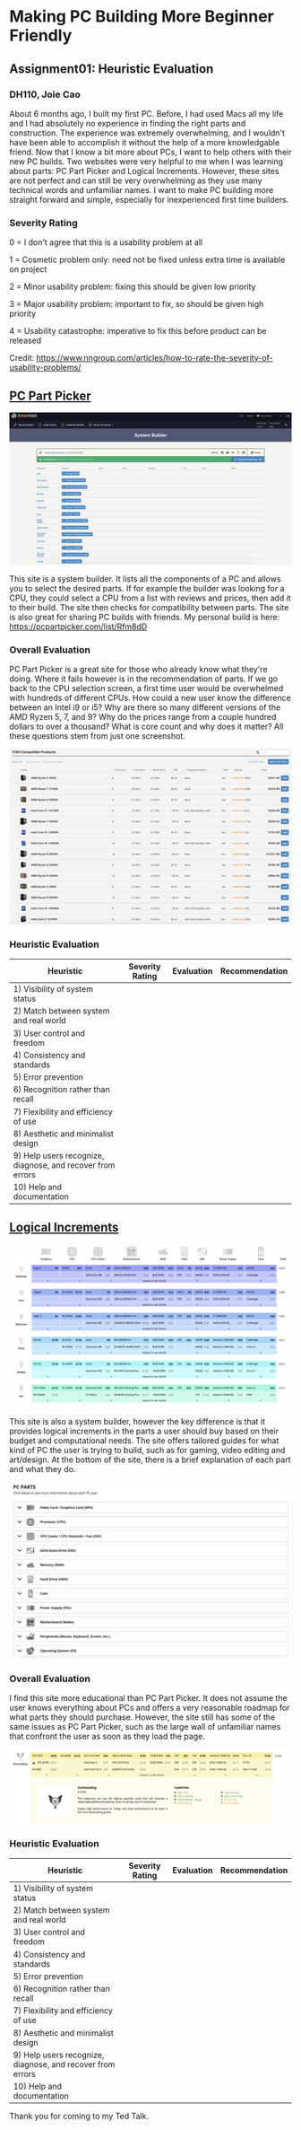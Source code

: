 # Making PC Building More Beginner Friendly 
## Assignment01: Heuristic Evaluation
### DH110, Joie Cao

About 6 months ago, I built my first PC. Before, I had used Macs all my life and I had absolutely no experience in finding the right parts and construction. The experience was extremely overwhelming, and I wouldn't have been able to accomplish it without the help of a more knowledgable friend. Now that I know a bit more about PCs, I want to help others with their new PC builds. Two websites were very helpful to me when I was learning about parts: PC Part Picker and Logical Increments. However, these sites are not perfect and can still be very overwhelming as they use many technical words and unfamiliar names. I want to make PC building more straight forward and simple, especially for inexperienced first time builders. 

### Severity Rating 
0 = I don't agree that this is a usability problem at all

1 = Cosmetic problem only: need not be fixed unless extra time is available on project

2 = Minor usability problem: fixing this should be given low priority

3 = Major usability problem: important to fix, so should be given high priority

4 = Usability catastrophe: imperative to fix this before product can be released

Credit: https://www.nngroup.com/articles/how-to-rate-the-severity-of-usability-problems/

## [PC Part Picker](https://pcpartpicker.com/list/)
![pc builder](pcbuilder.png)

This site is a system builder. It lists all the components of a PC and allows you to select the desired parts. If for example the builder was looking for a CPU, they could select a CPU from a list with reviews and prices, then add it to their build. The site then checks for compatibility between parts. The site is also great for sharing PC builds with friends. My personal build is here: https://pcpartpicker.com/list/Rfm8dD

### Overall Evaluation 
PC Part Picker is a great site for those who already know what they're doing. Where it fails however is in the recommendation of parts. If we go back to the CPU selection screen, a first time user would be overwhelmed with hundreds of different CPUs. How could a new user know the difference between an Intel i9 or i5? Why are there so many different versions of the AMD Ryzen 5, 7, and 9? Why do the prices range from a couple hundred dollars to over a thousand? What is core count and why does it matter? All these questions stem from just one screenshot. 

![cpu](cpu.png)

### Heuristic Evaluation 
|Heuristic|Severity Rating|Evaluation|Recommendation|
|---|---|---|---|
|1) Visibility of system status|   |   ||
|2) Match between system and real world|   |   ||
|3) User control and freedom|   |   ||
|4) Consistency and standards|   |   ||
|5) Error prevention|   |   ||
|6) Recognition rather than recall|   |   ||
|7) Flexibility and efficiency of use|   |   ||
|8) Aesthetic and minimalist design|   |   ||
|9) Help users recognize, diagnose, and recover from errors|   |   ||
|10) Help and documentation|   |   ||

## [Logical Increments](https://www.logicalincrements.com/)
![logic](logic.png)

This site is also a system builder, however the key difference is that it provides logical increments in the parts a user should buy based on their budget and computational needs. The site offers tailored guides for what kind of PC the user is trying to build, such as for gaming, video editing and art/design. At the bottom of the site, there is a brief explanation of each part and what they do. 

![info](info.png)

### Overall Evaluation 
I find this site more educational than PC Part Picker. It does not assume the user knows everything about PCs and offers a very reasonable roadmap for what parts they should purchase. However, the site still has some of the same issues as PC Part Picker, such as the large wall of unfamiliar names that confront the user as soon as they load the page. 

![outstanding](outstanding.png)

### Heuristic Evaluation 
|Heuristic|Severity Rating|Evaluation|Recommendation|
|---|---|---|---|
|1) Visibility of system status|   |   ||
|2) Match between system and real world|   |   ||
|3) User control and freedom|   |   ||
|4) Consistency and standards|   |   ||
|5) Error prevention|   |   ||
|6) Recognition rather than recall|   |   ||
|7) Flexibility and efficiency of use|   |   ||
|8) Aesthetic and minimalist design|   |   ||
|9) Help users recognize, diagnose, and recover from errors|   |   ||
|10) Help and documentation|   |   ||

Thank you for coming to my Ted Talk. 
